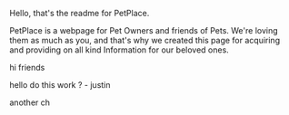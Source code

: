 Hello, that's the readme for PetPlace.

PetPlace is a webpage for Pet Owners and friends of Pets.
We're loving them as much as you, and that's why we created this page for acquiring and providing 
on all kind Information for our beloved ones.

hi friends

hello do this work ? - justin

another ch